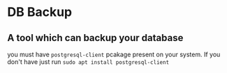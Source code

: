 # DB Backup
## A tool which can backup your database

you must have `postgresql-client` pcakage present on your system. If you don't have just run `sudo apt install postgresql-client`